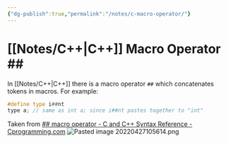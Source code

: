 ```yaml
---
{"dg-publish":true,"permalink":"/notes/c-macro-operator/"}
---
```





# [[Notes/C++\|C++]] Macro Operator \##
In [[Notes/C++\|C++]] there is a macro operator `##` which concatenates tokens in macros.
For example:
```C++
#define type i##nt
type a; // same as int a; since i##nt pastes together to "int"
```

Taken from [## macro operator - C and C++ Syntax Reference - Cprogramming.com](https://www.cprogramming.com/reference/preprocessor/token-pasting-operator.html)
![Pasted image 20220427105614.png](/img/user/Assets/Pasted%20image%2020220427105614.png)
